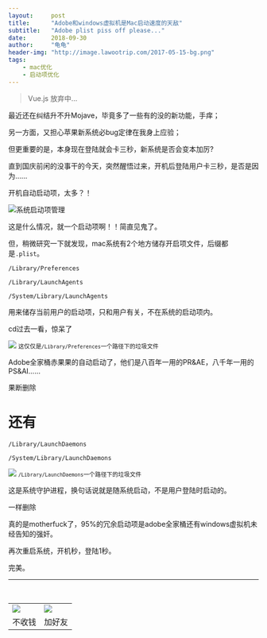 ```yaml
---
layout:     post
title:      "Adobe和windows虚拟机是Mac启动速度的天敌"
subtitle:   "Adobe plist piss off please..."
date:       2018-09-30
author:     "龟龟"
header-img: "http://image.lawootrip.com/2017-05-15-bg.png"
tags:
    - mac优化
    - 启动项优化
---
```


>Vue.js 放弃中...

最近还在纠结升不升Mojave，毕竟多了一些有的没的新功能，手痒；

另一方面，又担心苹果新系统必bug定律在我身上应验；

但更重要的是，本身现在登陆就会卡三秒，新系统是否会变本加厉?

直到国庆前闲的没事干的今天，突然醒悟过来，开机后登陆用户卡三秒，是否是因为……

开机自动启动项，太多？！



![系统启动项管理](http://image.lawootrip.com/Xnip2018-09-30_11-58-25.png)

这是什么情况，就一个启动项啊！！简直见鬼了。

但，稍微研究一下就发现，mac系统有2个地方储存开启项文件，后缀都是`.plist`。

`/Library/Preferences`

`/Library/LaunchAgents`

`/System/Library/LaunchAgents`

用来储存当前用户的启动项，只和用户有关，不在系统的启动项内。

cd过去一看，惊呆了

![](http://image.lawootrip.com/Xnip2018-09-30_12-05-49.png)
<small class="img-hint">这仅仅是`/Library/Preferences`一个路径下的垃圾文件</small>


Adobe全家桶赤果果的自动启动了，他们是八百年一用的PR&AE，八千年一用的PS&AI……

果断删除

# 还有

`/Library/LaunchDaemons`

`/System/Library/LaunchDaemons`

![](http://image.lawootrip.com/Xnip2018-09-30_12-06-15.png)
<small class="img-hint">`/Library/LaunchDaemons`一个路径下的垃圾文件</small>

这是系统守护进程，换句话说就是随系统启动，不是用户登陆时启动的。

一样删除

真的是motherfuck了，95%的冗余启动项是adobe全家桶还有windows虚拟机未经告知的强奸。

再次重启系统，开机秒，登陆1秒。

完美。






----
<br />
<table border="0">
    <tr border="0">
        <td>
            <img src="http://image.lawootrip.com/0%20%2837%29.gif">
        </td>
        <td>
            <img src="http://image.lawootrip.com/1490924677.png">
        </td>
    </tr>
    <tr>
        <td style="text-align:center">
            <span>不收钱</span>
        </td>
        <td style="text-align:center">
            <span>加好友</span>
        </td>
    </tr>
</table>
